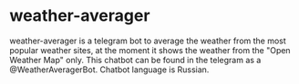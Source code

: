 # weather-averager
weather-averager is a telegram bot to average the weather from the most popular weather sites, at the moment it shows the weather from the "Open Weather Map" only. 
This chatbot can be found in the telegram as a @WeatherAveragerBot. Chatbot language is Russian.
